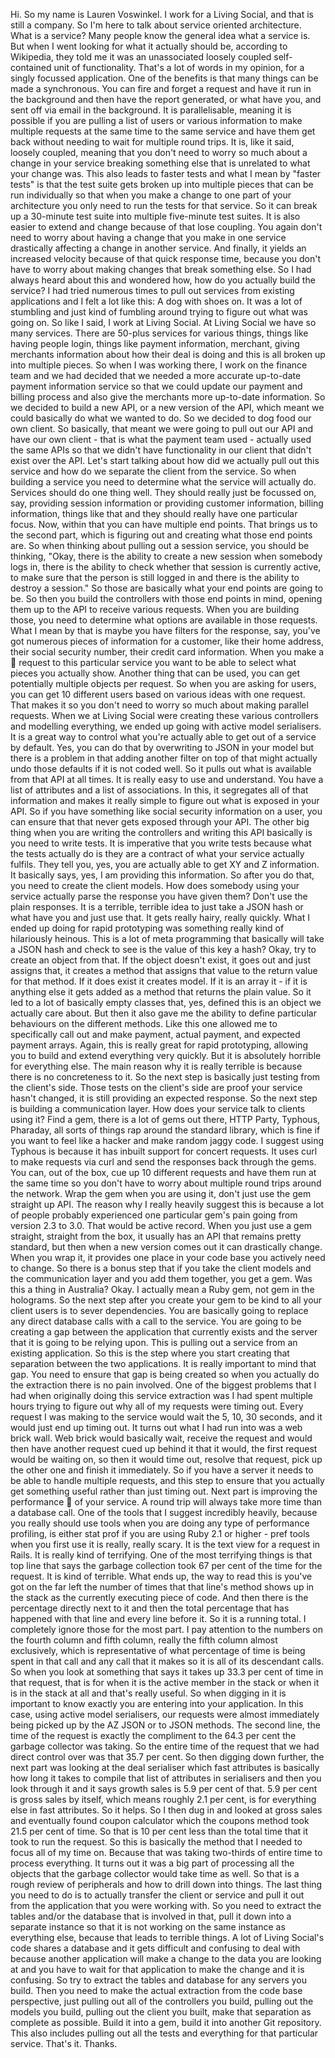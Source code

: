 Hi.  So my name is Lauren Voswinkel.  I work for a Living Social, and that is still a company.  So I'm here to talk about service oriented architecture.  What is a service? Many people know the general idea what a service is.  But when I went looking for what it actually should be, according to Wikipedia, they told me it was an unassociated loosely
coupled self-contained unit of functionality.  That's a lot of words in my opinion, for a singly focussed application.  One of the benefits is that many things can be made a synchronous.  You can fire and forget a request and have it run in the background and then have the report generated, or what have you, and sent off via email in the background.  It is parallelisable, meaning it is possible if you are pulling a list of users or various information to make multiple requests at the same time to the same service and have them get back without needing to wait for multiple round trips.  It is, like it said, loosely coupled, meaning that you don't need to worry so much about a change in your service breaking something else that is unrelated to what your change was.  This also leads to faster tests and what I mean by "faster tests" is that the test suite gets broken up into multiple pieces that can be run individually so that when you make a change to one part of your architecture you only need to run the tests for that service.  So it can break up a 30-minute test suite into multiple five-minute test suites.  It is also easier to extend and change because of that lose coupling.  You again don't need to worry about having a change that you make in one service drastically affecting a change in another service.  And finally, it yields an increased velocity because of that quick response time, because you don't have to worry about making changes that break something else.  So I had always heard about this and wondered how, how do you actually build the service? I had tried numerous times to pull out services from existing applications and I felt a lot like this:  A dog with shoes on.  It was a lot of stumbling and just kind of fumbling around trying to figure out what was going on.  So like I said, I work at Living Social.  At Living Social we have so many services.  There are 50-plus services for various things, things like having people login, things like payment information, merchant,
giving merchants information about how their deal is doing and this is all broken up into multiple pieces.  So when I was working there, I work on the finance team and we had decided that we needed a more accurate up-to-date payment information service so that we could update our payment and billing process and also give the merchants more up-to-date information.  So we decided to build a new API, or a new version of the API, which meant we could basically do
what we wanted to do.  So we decided to dog food our own client.  So basically, that meant we were going to pull out our API and have our own client - that is what the payment team used - actually used the same APIs so that we didn't have functionality in our client that didn't exist over the API.  Let's start talking about how did we actually pull out this service and how do we separate the client from the service.  So when building a service you need to determine what the service will actually do.  Services should do one thing well.  They should really just be focussed on, say, providing session information or providing customer information, billing information, things like that and they should really have one particular focus.  Now, within that you can have multiple end points.  That brings us to the second part, which is figuring out and creating what those end points are.  So when thinking about pulling out a session service, you should be thinking, "Okay, there is the ability to create a new session when somebody logs in, there is the ability to check whether that session is currently active, to make sure that the person is still
logged in and there is the ability to destroy a session." So those are basically what your end points are going to be.  So then you build the controllers with those end points in mind, opening
them up to the API to receive various requests.  When you are building those, you need to
determine what options are available in those requests.  What I mean by that is maybe you have filters for the response, say, you've got numerous pieces of information for a customer, like their home address, their social security number, their credit card information.  When you make a

request to this particular service you want to be able to select what pieces you actually show. Another thing that can be used, you can get potentially multiple objects per request.  So when you are asking for users, you can get 10 different users based on various ideas with one request. That makes it so you don't need to worry so much about making parallel requests.  When we at Living Social were creating these various controllers and modelling everything, we ended up going with active model serialisers.  It is a great way to control what you're actually able to get
out of a service by default.  Yes, you can do that by overwriting to JSON in your model but there is a problem in that adding another filter on top of that might actually undo those defaults if it is not coded well.  So it pulls out what is available from that API at all times.  It is really easy to use and understand.  You have a list of attributes and a list of associations.  In this, it segregates all of that information and makes it really simple to figure out what is exposed in your API.  So if you have something like social security information on a user, you can ensure that that never gets exposed through your API.  The other big thing when you are writing the controllers and writing this API basically is you need to write tests.  It is imperative that you write tests because what the tests actually do is they are a contract of what your service actually fulfils.  They tell you, yes,
you are actually able to get XY and Z information.  It basically says, yes, I am providing this information.  So after you do that, you need to create the client models.  How does somebody using your service actually parse the response you have given them?  Don't use the plain responses.  It is a terrible, terrible idea to just take a JSON hash or what have you and just use that.  It gets really hairy, really quickly.  What I ended up doing for rapid prototyping was something really kind of hilariously heinous.  This is a lot of meta programming that basically will take a JSON hash and check to see is the value of this key a hash?  Okay, try to create an object from that.  If the object doesn't exist, it goes out and just assigns that, it creates a method that assigns that value to the return value for that method.  If it does exist it creates model.  If it is an array it - if it is anything else it gets added as a method that returns the plain value.  So it led
to a lot of basically empty classes that, yes, defined this is an object we actually care about.  But then it also gave me the ability to define particular behaviours on the different methods.  Like
this one allowed me to specifically call out and make payment, actual payment, and expected
payment arrays.  Again, this is really great for rapid prototyping, allowing you to build and extend everything very quickly.  But it is absolutely horrible for everything else.  The main reason why it is really terrible is because there is no concreteness to it.  So the next step is basically just testing from the client's side.  Those tests on the client's side are proof your service hasn't changed, it is still providing an expected response.  So the next step is building a
communication layer.  How does your service talk to clients using it? Find a gem, there is a lot of gems out there, HTTP Party, Typhous, Pharaday, all sorts of things rap around the standard
library, which is fine if you want to feel like a hacker and make random jaggy code.  I suggest using Typhous is because it has inbuilt support for concert requests.  It uses curl to make requests
via curl and send the responses back through the gems.  You can, out of the box, cue up 10 different requests and have them run at the same time so you don't have to worry about multiple
round trips around the network.  Wrap the gem when you are using it, don't just use the gem straight up API.  The reason why I really heavily suggest this is because a lot of people probably
experienced one particular gem's pain going from version 2.3 to 3.0.  That would be active record.  When you just use a gem straight, straight from the box, it usually has an API that remains pretty standard, but then when a new version comes out it can drastically change.  When
you wrap it, it provides one place in your code base you actively need to change.  So there is a bonus step that if you take the client models and the communication layer and you add them
together, you get a gem.  Was this a thing in Australia? Okay.  I actually mean a Ruby gem, not gem in the holograms.  So the next step after you create your gem to be kind to all your client
users is to sever dependencies.  You are basically going to replace any direct database calls with a call to the service.  You are going to be creating a gap between the application that currently
exists and the server that it is going to be relying upon.  This is pulling out a service from an existing application.  So this is the step where you start creating that separation between the two
applications.  It is really important to mind that gap.  You need to ensure that gap is being created so when you actually do the extraction there is no pain involved.  One of the biggest problems
that I had when originally doing this service extraction was I had spent multiple hours trying to
figure out why all of my requests were timing out.  Every request I was making to the service would wait the 5, 10, 30 seconds, and it would just end up timing out.  It turns out what I had run into was a web brick wall.  Web brick would basically wait, receive the request and would then have another request cued up behind it that it would, the first request would be waiting on, so
then it would time out, resolve that request, pick up the other one and finish it immediately.  So if you have a server it needs to be able to handle multiple requests, and this step to ensure that you actually get something useful rather than just timing out.  Next part is improving the performance

of your service.  A round trip will always take more time than a database call.  One of the tools that I suggest incredibly heavily, because you really should use tools when you are doing any type of performance profiling, is either stat prof if you are using Ruby 2.1 or higher - pref tools when you first use it is really, really scary.  It is the text view for a request in Rails.  It is really kind of terrifying.  One of the most terrifying things is that top line that says the garbage collection took 67 per cent of the time for the request.  It is kind of terrible.  What ends up, the way to read this is you've got on the far left the number of times that that line's method shows up in the stack as the currently executing piece of code.  And then there is the percentage directly next to it and then the total percentage that has happened with that line and every line before it. So it is a running total.  I completely ignore those for the most part.  I pay attention to the numbers on the fourth column and fifth column, really the fifth column almost exclusively, which is representative of what percentage of time is being spent in that call and any call that it makes so it is all of its descendant calls.  So when you look at something that says it takes up
33.3 per cent of time in that request, that is for when it is the active member in the stack or when it is in the stack at all and that's really useful.  So when digging in it is important to know exactly you are entering into your application.  In this case, using active model serialisers, our requests were almost immediately being picked up by the AZ JSON or to JSON methods.  The second line, the time of the request is exactly the compliment to the 64.3 per cent the garbage collector was taking.  So the entire time of the request that we had direct control over was that 35.7 per cent.  So then digging down further, the next part was looking at the deal serialiser which fast
attributes is basically how long it takes to compile that list of attributes in serialisers and then you look through it and it says growth sales is 5.9 per cent of that.  5.9 per cent is gross sales by itself,
which means roughly 2.1 per cent, is for everything else in fast attributes.  So it helps.  So I then dug in and looked at gross sales and eventually found coupon calculator which the coupons
method took 21.5 per cent of time.  So that is 10 per cent less than the total time that it took to
run the request.  So this is basically the method that I needed to focus all of my time on.  Because that was taking two-thirds of entire time to process everything.  It turns out it was a big part of
processing all the objects that the garbage collector would take time as well.  So that is a rough
review of peripherals and how to drill down into things.  The last thing you need to do is to actually transfer the client or service and pull it out from the application that you were working with.  So you need to extract the tables and/or the database that is involved in that, pull it down into a separate instance so that it is not working on the same instance as everything else, because that leads to terrible things.  A lot of Living Social's code shares a database and it gets difficult and confusing to deal with because another application will make a change to the data you are looking at and you have to wait for that application to make the change and it is confusing.  So
try to extract the tables and database for any servers you build.  Then you need to make the actual extraction from the code base perspective, just pulling out all of the controllers you build, pulling out the models you build, pulling out the client you built, make that separation as complete as possible.  Build it into a gem, build it into another Git repository.  This also includes pulling out all the tests and everything for that particular service. That's it.  Thanks.

